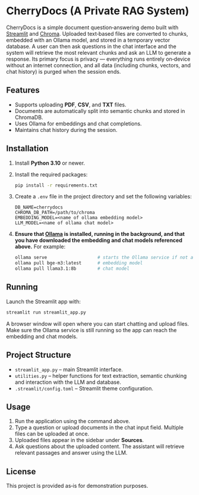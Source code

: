# CherryDocs (A Private RAG System)

CherryDocs is a simple document question‑answering demo built with [Streamlit](https://streamlit.io/) and [Chroma](https://www.trychroma.com/). Uploaded text‑based files are converted to chunks, embedded with an Ollama model, and stored in a temporary vector database. A user can then ask questions in the chat interface and the system will retrieve the most relevant chunks and ask an LLM to generate a response. Its primary focus is privacy — everything runs entirely on‑device without an internet connection, and all data (including chunks, vectors, and chat history) is purged when the session ends.

## Features

* Supports uploading **PDF**, **CSV**, and **TXT** files.
* Documents are automatically split into semantic chunks and stored in ChromaDB.
* Uses Ollama for embeddings and chat completions.
* Maintains chat history during the session.

## Installation

1. Install **Python 3.10** or newer.

2. Install the required packages:

   ```bash
   pip install -r requirements.txt
   ```

3. Create a `.env` file in the project directory and set the following variables:

   ```
   DB_NAME=cherrydocs
   CHROMA_DB_PATH=/path/to/chroma
   EMBEDDING_MODEL=<name of ollama embedding model>
   LLM_MODEL=<name of ollama chat model>
   ```

4. **Ensure that [Ollama](https://ollama.com) is installed, running in the background, and that you have downloaded the embedding and chat models referenced above.** For example:

   ```bash
   ollama serve                   # starts the Ollama service if not already running
   ollama pull bge-m3:latest      # embedding model
   ollama pull llama3.1:8b        # chat model
   ```

## Running

Launch the Streamlit app with:

```bash
streamlit run streamlit_app.py
```

A browser window will open where you can start chatting and upload files. Make sure the Ollama service is still running so the app can reach the embedding and chat models.

## Project Structure

* `streamlit_app.py` – main Streamlit interface.
* `utilities.py` – helper functions for text extraction, semantic chunking and interaction with the LLM and database.
* `.streamlit/config.toml` – Streamlit theme configuration.

## Usage

1. Run the application using the command above.
2. Type a question or upload documents in the chat input field. Multiple files can be uploaded at once.
3. Uploaded files appear in the sidebar under **Sources**.
4. Ask questions about the uploaded content. The assistant will retrieve relevant passages and answer using the LLM.

## License

This project is provided as‑is for demonstration purposes.

